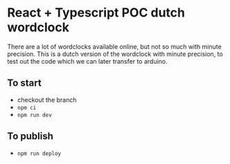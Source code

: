 # React + Typescript POC dutch wordclock
There are a lot of wordclocks available online, but not so much with minute precision. This is a dutch version of the wordclock with minute precision, to test out the code which we can later transfer to arduino. 

## To start
- checkout the branch
- `npm ci`
- `npm run dev`

## To publish
- `npm run deploy`